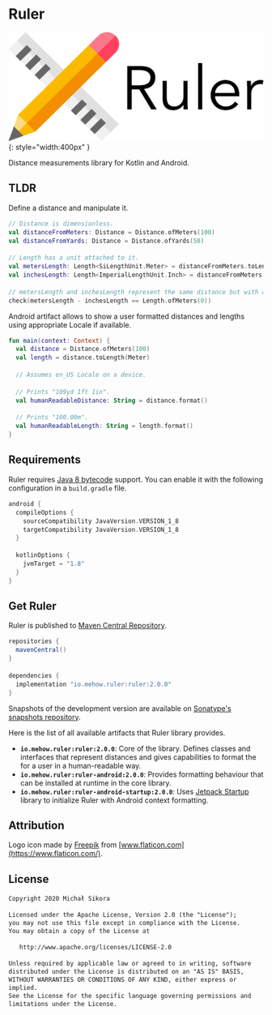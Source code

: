 # Ruler

![Ruler](images/ruler_logo.svg){: style="width:400px" }

Distance measurements library for Kotlin and Android.

## TLDR

Define a distance and manipulate it.

```kotlin
// Distance is dimensionless.
val distanceFromMeters: Distance = Distance.ofMeters(100)
val distanceFromYards: Distance = Distance.ofYards(50)

// Length has a unit attached to it.
val metersLength: Length<SiLengthUnit.Meter> = distanceFromMeters.toLength(SiLengthUnit.Meter)
val inchesLength: Length<ImperialLengthUnit.Inch> = distanceFromMeters.toLength(ImperialLengthUnit.Inch)

// metersLength and inchesLength represent the same distance but with a different units attached to them.
check(metersLength - inchesLength == Length.ofMeters(0))
```

Android artifact allows to show a user formatted distances and lengths using appropriate Locale if available.

```kotlin
fun main(context: Context) {
  val distance = Distance.ofMeters(100)
  val length = distance.toLength(Meter)

  // Assumes en_US Locale on a device.

  // Prints "109yd 1ft 1in".
  val humanReadableDistance: String = distance.format()

  // Prints "100.00m".
  val humanReadableLength: String = length.format()
}
```

## Requirements

Ruler requires [Java 8 bytecode](https://developer.android.com/studio/write/java8-support) support. You can enable it with the following configuration in a `build.gradle` file.

```groovy
android {
  compileOptions {
    sourceCompatibility JavaVersion.VERSION_1_8
    targetCompatibility JavaVersion.VERSION_1_8
  }

  kotlinOptions {
    jvmTarget = "1.8"
  }
}
```

## Get Ruler

Ruler is published to [Maven Central Repository](https://search.maven.org/search?q=io.mehow.ruler).

```groovy
repositories {
  mavenCentral()
}

dependencies {
  implementation "io.mehow.ruler:ruler:2.0.0"
}
```

Snapshots of the development version are available on [Sonatype's snapshots repository](https://oss.sonatype.org/content/repositories/snapshots/io/mehow/ruler/).

Here is the list of all available artifacts that Ruler library provides.

- **`io.mehow.ruler:ruler:2.0.0`**: Core of the library. Defines classes and interfaces that represent distances and gives capabilities to format the for a user in a human-readable way.
- **`io.mehow.ruler:ruler-android:2.0.0`**: Provides formatting behaviour that can be installed at runtime in the core library.
- **`io.mehow.ruler:ruler-android-startup:2.0.0`**: Uses [Jetpack Startup](https://developer.android.com/topic/libraries/app-startup) library to initialize Ruler with Android context formatting.

## Attribution

Logo icon made by [Freepik](https://www.flaticon.com/authors/freepik) from [www.flaticon.com](https://www.flaticon.com/).

## License

    Copyright 2020 Michał Sikora

    Licensed under the Apache License, Version 2.0 (the "License");
    you may not use this file except in compliance with the License.
    You may obtain a copy of the License at

       http://www.apache.org/licenses/LICENSE-2.0

    Unless required by applicable law or agreed to in writing, software
    distributed under the License is distributed on an "AS IS" BASIS,
    WITHOUT WARRANTIES OR CONDITIONS OF ANY KIND, either express or implied.
    See the License for the specific language governing permissions and
    limitations under the License.

